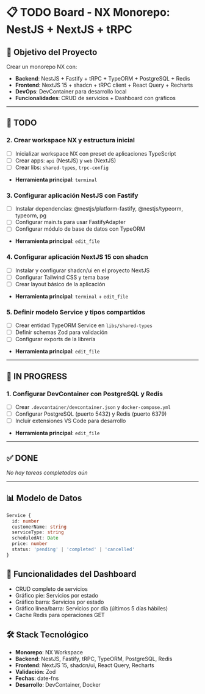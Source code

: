 # 📋 TODO Board - NX Monorepo: NestJS + NextJS + tRPC

## 🎯 Objetivo del Proyecto
Crear un monorepo NX con:
- **Backend**: NestJS + Fastify + tRPC + TypeORM + PostgreSQL + Redis
- **Frontend**: NextJS 15 + shadcn + tRPC client + React Query + Recharts
- **DevOps**: DevContainer para desarrollo local
- **Funcionalidades**: CRUD de servicios + Dashboard con gráficos

---

## 📝 TODO

### 2. Crear workspace NX y estructura inicial
- [ ] Inicializar workspace NX con preset de aplicaciones TypeScript
- [ ] Crear apps: `api` (NestJS) y `web` (NextJS)
- [ ] Crear libs: `shared-types`, `trpc-config`
- **Herramienta principal**: `terminal`

### 3. Configurar aplicación NestJS con Fastify
- [ ] Instalar dependencias: @nestjs/platform-fastify, @nestjs/typeorm, typeorm, pg
- [ ] Configurar main.ts para usar FastifyAdapter
- [ ] Configurar módulo de base de datos con TypeORM
- **Herramienta principal**: `edit_file`

### 4. Configurar aplicación NextJS 15 con shadcn
- [ ] Instalar y configurar shadcn/ui en el proyecto NextJS
- [ ] Configurar Tailwind CSS y tema base
- [ ] Crear layout básico de la aplicación
- **Herramienta principal**: `terminal` + `edit_file`

### 5. Definir modelo Service y tipos compartidos
- [ ] Crear entidad TypeORM Service en `libs/shared-types`
- [ ] Definir schemas Zod para validación
- [ ] Configurar exports de la librería
- **Herramienta principal**: `edit_file`

---

## 🔄 IN PROGRESS

### 1. Configurar DevContainer con PostgreSQL y Redis
- [ ] Crear `.devcontainer/devcontainer.json` y `docker-compose.yml`
- [ ] Configurar PostgreSQL (puerto 5432) y Redis (puerto 6379)
- [ ] Incluir extensiones VS Code para desarrollo
- **Herramienta principal**: `edit_file`

---

## ✅ DONE

_No hay tareas completadas aún_

---

## 📊 Modelo de Datos

```typescript
Service {
  id: number
  customerName: string
  serviceType: string
  scheduledAt: Date
  price: number
  status: 'pending' | 'completed' | 'cancelled'
}
```

## 🎨 Funcionalidades del Dashboard
- CRUD completo de servicios
- Gráfico pie: Servicios por estado
- Gráfico barra: Servicios por estado  
- Gráfico línea/barra: Servicios por día (últimos 5 días hábiles)
- Cache Redis para operaciones GET

## 🛠️ Stack Tecnológico
- **Monorepo**: NX Workspace
- **Backend**: NestJS, Fastify, tRPC, TypeORM, PostgreSQL, Redis
- **Frontend**: NextJS 15, shadcn/ui, React Query, Recharts
- **Validación**: Zod
- **Fechas**: date-fns
- **Desarrollo**: DevContainer, Docker